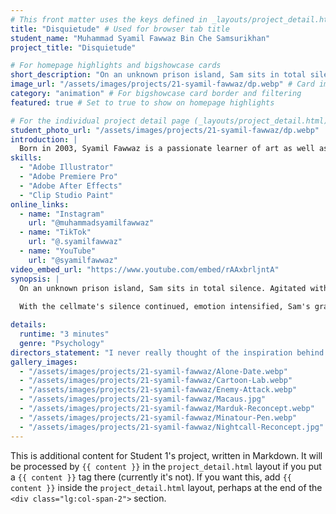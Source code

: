 ```yaml
---
# This front matter uses the keys defined in _layouts/project_detail.html
title: "Disquietude" # Used for browser tab title
student_name: "Muhammad Syamil Fawwaz Bin Che Samsurikhan"
project_title: "Disquietude"

# For homepage highlights and bigshowcase cards
short_description: "On an unknown prison island, Sam sits in total silence. Agitated with an unstoppable urge that he can’t help to satisfy, he can’t relieve himself."
image_url: "/assets/images/projects/21-syamil-fawwaz/dp.webp" # Card image
category: "animation" # For bigshowcase card border and filtering
featured: true # Set to true to show on homepage highlights

# For the individual project detail page (_layouts/project_detail.html)
student_photo_url: "/assets/images/projects/21-syamil-fawwaz/dp.webp"
introduction: |
  Born in 2003, Syamil Fawwaz is a passionate learner of art as well as films and comics enthusiast. He enjoys any arts he can, no matter the forms. Syamil often learn new things whether it is arts, film making or any knowledge that intrigue him. Despite his skinny stature, he loves good foods. The only constraint he has in enjoying amazing dishes is money, in which he hopes to get it in near future. Hopefully soon... Maybe tomorrow.
skills:
  - "Adobe Illustrator"
  - "Adobe Premiere Pro"
  - "Adobe After Effects"
  - "Clip Studio Paint"
online_links:
  - name: "Instagram"
    url: "@muhammadsyamilfawwaz"
  - name: "TikTok"
    url: "@.syamilfawwaz"
  - name: "YouTube"
    url: "@syamilfawwaz"
video_embed_url: "https://www.youtube.com/embed/rAAxbrljntA"
synopsis: |
  On an unknown prison island, Sam sits in total silence. Agitated with an unstoppable urge that he can’t help to satisfy, he can’t relieve himself. His frustration grew when an unresponsive cellmate brought to his room, disturbing the already tense condition. Desperate to elevate the situation, he tried initiating conversation, leading him to reveal a disquieting memory that caused him to be imprisoned: standing beside a dead girl with bloodied knife, with blurred memories of what happened.
  
  With the cellmate's silence continued, emotion intensified, Sam's grasp of reality started to slip. With the manifestation of a quiet prisoner, it begins to stir something deeper—guilt, fear and perhaps denial. What started as a desperate search for relief slowly turns into a mental standoff, as Sam confronts both the stranger and the darker truths he’s tried to bury.

details:
  runtime: "3 minutes"
  genre: "Psychology"
directors_statement: "I never really thought of the inspiration behind the story, it just dawned on me one night. but if i tried to pinpoint stories that maybe influenced this story, I’m gonna say Oldboy (Korean Version) and Fight Club. I like the twist and turns of these movies as well as the characters in them."
gallery_images:
  - "/assets/images/projects/21-syamil-fawwaz/Alone-Date.webp"
  - "/assets/images/projects/21-syamil-fawwaz/Cartoon-Lab.webp"
  - "/assets/images/projects/21-syamil-fawwaz/Enemy-Attack.webp"
  - "/assets/images/projects/21-syamil-fawwaz/Macaus.jpg"
  - "/assets/images/projects/21-syamil-fawwaz/Marduk-Reconcept.webp"
  - "/assets/images/projects/21-syamil-fawwaz/Minatour-Pen.webp"
  - "/assets/images/projects/21-syamil-fawwaz/Nightcall-Reconcept.jpg"
---
```

<!-- You can add more content here in Markdown if needed, it will appear after the gallery -->
This is additional content for Student 1's project, written in Markdown.
It will be processed by `{{ content }}` in the `project_detail.html` layout if you put a `{{ content }}` tag there (currently it's not).
If you want this, add `{{ content }}` inside the `project_detail.html` layout, perhaps at the end of the `<div class="lg:col-span-2">` section.